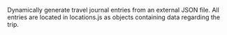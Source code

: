 Dynamically generate travel journal entries from an external JSON file.
All entries are located in locations.js as objects containing data regarding the trip.
